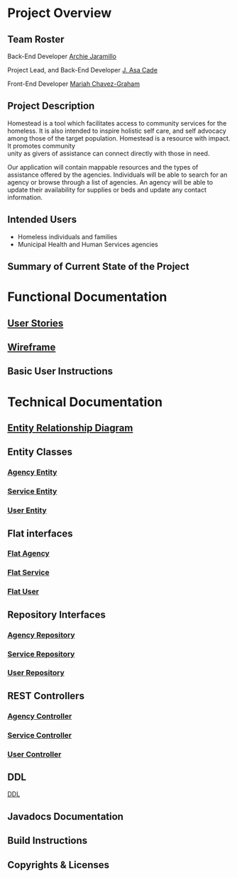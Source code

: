 #  Project Overview

## Team Roster

Back-End Developer
[Archie Jaramillo](archie.md)

Project Lead, and Back-End Developer
[J. Asa Cade](asa.md)

Front-End Developer
[Mariah Chavez-Graham](mariah.md)



## Project Description
Homestead is a tool which facilitates access to community services for the homeless. 
It is also intended to inspire holistic self care, and self advocacy among those of 
the target population. Homestead is a resource with impact.  It promotes community  
unity as givers of assistance can connect directly with those in need.

Our application will contain mappable resources and the types of assistance offered by the agencies. 
Individuals will be able to search for an agency or browse through a list of agencies. 
An agency will be able to update their availability for supplies or beds and update any contact information.


 
## Intended Users
* Homeless individuals and families
* Municipal Health and Human Services agencies



## Summary of Current State of the Project



# Functional Documentation
## [User Stories](user-stories.md)

## [Wireframe](wireframe.md)

## Basic User Instructions



# Technical Documentation
## [Entity Relationship Diagram](erd.md)
 

## Entity Classes

### [Agency Entity](https://github.com/team-homestead/server/blob/master/src/main/java/edu/cnm/deepdive/server/model/entity/Agency.java) 

### [Service Entity](https://github.com/team-homestead/server/blob/master/src/main/java/edu/cnm/deepdive/server/model/entity/Service.java)

### [User Entity](https://github.com/team-homestead/server/blob/master/src/main/java/edu/cnm/deepdive/server/model/entity/User.java)


## Flat interfaces

### [Flat Agency](https://github.com/team-homestead/server/blob/master/src/main/java/edu/cnm/deepdive/server/view/FlatAgency.java)

### [Flat Service](https://github.com/team-homestead/server/blob/master/src/main/java/edu/cnm/deepdive/server/view/FlatService.java)

### [Flat User](https://github.com/team-homestead/server/blob/master/src/main/java/edu/cnm/deepdive/server/view/FlatUser.java)


## Repository Interfaces

### [Agency Repository](https://github.com/team-homestead/server/blob/master/src/main/java/edu/cnm/deepdive/server/service/AgencyRepository.java)

### [Service Repository](https://github.com/team-homestead/server/blob/master/src/main/java/edu/cnm/deepdive/server/service/ServiceRepository.java)

### [User Repository](https://github.com/team-homestead/server/blob/master/src/main/java/edu/cnm/deepdive/server/service/UserRepository.java)


## REST Controllers

### [Agency Controller](https://github.com/team-homestead/server/blob/master/src/main/java/edu/cnm/deepdive/server/controller/rest/AgencyController.java)

### [Service Controller](https://github.com/team-homestead/server/blob/master/src/main/java/edu/cnm/deepdive/server/controller/rest/ServiceController.java)

### [User Controller](https://github.com/team-homestead/server/blob/master/src/main/java/edu/cnm/deepdive/server/controller/rest/UserController.java)



## DDL
[DDL](ddl.md)


## Javadocs Documentation



## Build Instructions



## Copyrights & Licenses



